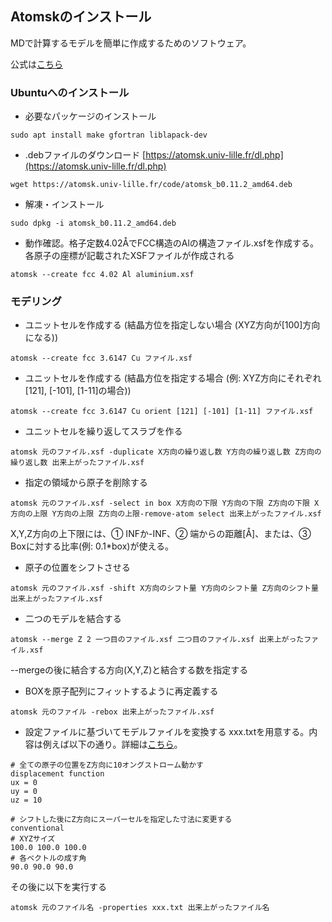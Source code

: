 ## Atomskのインストール
MDで計算するモデルを簡単に作成するためのソフトウェア。

公式は[こちら](https://atomsk.univ-lille.fr/tutorial_install.php)

### Ubuntuへのインストール
- 必要なパッケージのインストール
```
sudo apt install make gfortran liblapack-dev
```

- .debファイルのダウンロード [https://atomsk.univ-lille.fr/dl.php](https://atomsk.univ-lille.fr/dl.php)
```
wget https://atomsk.univ-lille.fr/code/atomsk_b0.11.2_amd64.deb
```
- 解凍・インストール
```
sudo dpkg -i atomsk_b0.11.2_amd64.deb
```
- 動作確認。格子定数4.02ÅでFCC構造のAlの構造ファイル.xsfを作成する。各原子の座標が記載されたXSFファイルが作成される
```
atomsk --create fcc 4.02 Al aluminium.xsf
```

### モデリング
- ユニットセルを作成する (結晶方位を指定しない場合 (XYZ方向が[100]方向になる))
```
atomsk --create fcc 3.6147 Cu ファイル.xsf
```
- ユニットセルを作成する (結晶方位を指定する場合 (例: XYZ方向にそれぞれ[121], [-101], [1-11]の場合))
```
atomsk --create fcc 3.6147 Cu orient [121] [-101] [1-11] ファイル.xsf
```
- ユニットセルを繰り返してスラブを作る
```
atomsk 元のファイル.xsf -duplicate X方向の繰り返し数 Y方向の繰り返し数 Z方向の繰り返し数 出来上がったファイル.xsf
```

- 指定の領域から原子を削除する
```
atomsk 元のファイル.xsf -select in box X方向の下限 Y方向の下限 Z方向の下限 X方向の上限 Y方向の上限 Z方向の上限-remove-atom select 出来上がったファイル.xsf
```
X,Y,Z方向の上下限には、① INFか-INF、② 端からの距離[Å]、または、③ Boxに対する比率(例: 0.1*box)が使える。

- 原子の位置をシフトさせる
```
atomsk 元のファイル.xsf -shift X方向のシフト量 Y方向のシフト量 Z方向のシフト量 出来上がったファイル.xsf
```

- 二つのモデルを結合する
```
atomsk --merge Z 2 一つ目のファイル.xsf 二つ目のファイル.xsf 出来上がったファイル.xsf
```
  --mergeの後に結合する方向(X,Y,Z)と結合する数を指定する

- BOXを原子配列にフィットするように再定義する
```
atomsk 元のファイル -rebox 出来上がったファイル.xsf
```

- 設定ファイルに基づいてモデルファイルを変換する
xxx.txtを用意する。内容は例えば以下の通り。詳細は[こちら](https://atomsk.univ-lille.fr/doc/en/option_properties.html)。
```
# 全ての原子の位置をZ方向に10オングストローム動かす
displacement function
ux = 0
uy = 0
uz = 10

# シフトした後にZ方向にスーパーセルを指定した寸法に変更する
conventional
# XYZサイズ
100.0 100.0 100.0
# 各ベクトルの成す角
90.0 90.0 90.0
```
その後に以下を実行する
```
atomsk 元のファイル名 -properties xxx.txt 出来上がったファイル名
```
